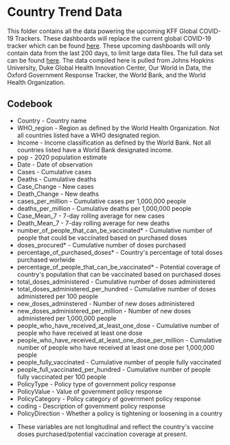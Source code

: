 # Country Trend Data
This folder contains all the data powering the upcoming KFF Global COVID-19 Trackers. These dashboards will replace the current global COVID-19 tracker which can be found [here](https://www.kff.org/coronavirus-covid-19/fact-sheet/coronavirus-tracker/). These upcoming dashboards will only contain data from the last 200 days, to limit large data files. The full data set can be found [here](). The data compiled here is pulled from Johns Hopkins University, Duke Global Health Innovation Center, Our World in Data, the Oxford Government Response Tracker, the World Bank, and the World Health Organization. 

## Codebook
- Country - Country name
- WHO_region - Region as defined by the World Health Organization. Not all countries listed have a WHO designated region.
- Income - Income classification as defined by the World Bank. Not all countries listed have a World Bank designated income.
- pop - 2020 population estimate
- Date - Date of observation
- Cases - Cumulative cases 
- Deaths - Cumulative deaths 
- Case_Change - New cases 
- Death_Change - New deaths
- cases_per_million - Cumulative cases per 1,000,000 people
- deaths_per_million - Cumulative deaths per 1,000,000 people
- Case_Mean_7 - 7-day rolling average for new cases
- Death_Mean_7 - 7-day rolling average for new deaths
- number_of_people_that_can_be_vaccinated* - Cumulative number of people that could be vaccinated based on purchased doses 
- doses_procured* - Cumulative number of doses purchased
- percentage_of_purchased_doses* - Country's percentage of total doses purchased worlwide 
- percentage_of_people_that_can_be_vaccinated* - Potential coverage of country's population that can be vaccinated based on purchased doses
- total_doses_administered - Cumulative number of doses administered
- total_doses_administered_per_hundred - Cumulative number of doses administered per 100 people
- new_doses_adminstered - Number of new doses administered
- new_doses_administered_per_million - Number of new doses administered per 1,000,000 people
- people_who_have_received_at_least_one_dose - Cumulative number of people who have received at least one dose
- people_who_have_received_at_least_one_dose_per_million - Cumulative number of people who have received at least one dose per 1,000,000 people
- people_fully_vaccinated - Cumulative number of people fully vaccinated
- people_full_vaccinated_per_hundred - Cumulative number of people fully vaccinated per 100 people
- PolicyType - Policy type of government policy response
- PolicyValue - Value of government policy response
- PolicyCategory - Policy category of government policy response
- coding - Description of government policy response
- PolicyDirection - Whether a policy is tightening or loosening in a country

* These variables are not longitudinal and reflect the country's vaccine doses purchased/potential vaccination coverage at present. 
